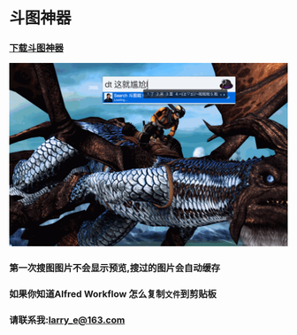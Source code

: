 # 斗图神器

### [下载斗图神器](斗图神器.alfredworkflow)

![效果图](preview.gif)

### 第一次搜图图片不会显示预览,搜过的图片会自动缓存

### 如果你知道Alfred Workflow 怎么复制`文件`到剪贴板

### 请联系我:larry_e@163.com

